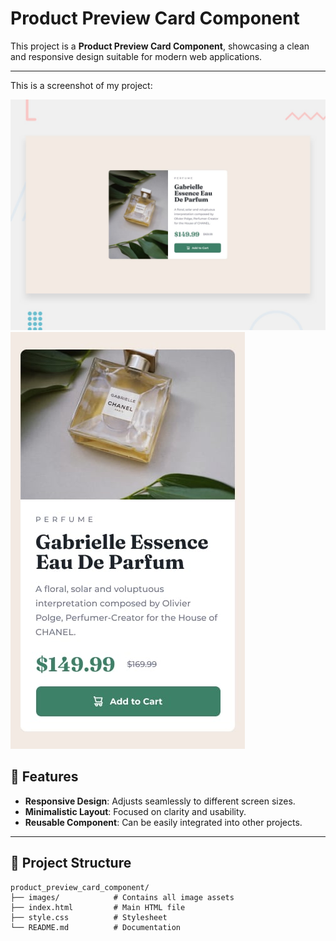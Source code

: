 # Product Preview Card Component

This project is a **Product Preview Card Component**, showcasing a clean and responsive design suitable for modern web applications.

---

This is a screenshot of my project:

![Screenshot of my project](./design/desktop-preview.jpg)
![Screenshot of my project](./design/mobile-design.jpg)


## 📜 Features

- **Responsive Design**: Adjusts seamlessly to different screen sizes.
- **Minimalistic Layout**: Focused on clarity and usability.
- **Reusable Component**: Can be easily integrated into other projects.

---

## 📂 Project Structure

```plaintext
product_preview_card_component/
├── images/            # Contains all image assets
├── index.html         # Main HTML file
├── style.css          # Stylesheet
└── README.md          # Documentation
